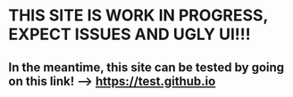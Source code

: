 # THIS SITE IS WORK IN PROGRESS, EXPECT ISSUES AND UGLY UI!!!
## In the meantime, this site can be tested by going on this link! --> https://test.github.io
